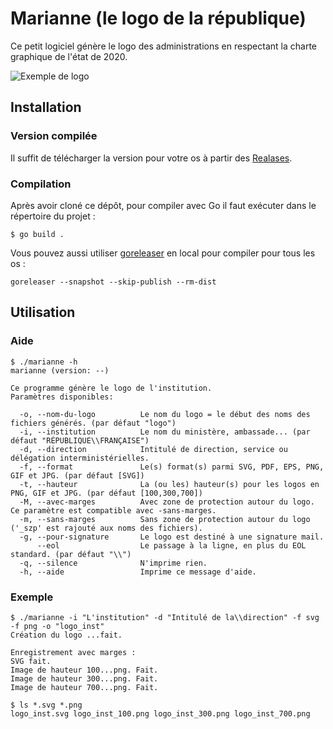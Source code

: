 # Marianne (le logo de la république)

Ce petit logiciel génère le logo des administrations en respectant la charte graphique de l'état de 2020.

![Exemple de logo](exemple/logo_inst.svg)
## Installation

### Version compilée

Il suffit de télécharger la version pour votre os à partir des [Realases](https://github.com/kpym/marianne/releases).

### Compilation

Après avoir cloné ce dépôt, pour compiler avec Go il faut exécuter dans le répertoire du projet :

```shell
$ go build .
```
Vous pouvez aussi utiliser [goreleaser](https://github.com/goreleaser/goreleaser/) en local pour compiler pour tous les os :

```shell
goreleaser --snapshot --skip-publish --rm-dist
```

## Utilisation

### Aide

```shell
$ ./marianne -h
marianne (version: --)

Ce programme génère le logo de l'institution.
Paramètres disponibles:

  -o, --nom-du-logo          Le nom du logo = le début des noms des fichiers générés. (par défaut "logo")
  -i, --institution          Le nom du ministère, ambassade... (par défaut "RÉPUBLIQUE\\FRANÇAISE")
  -d, --direction            Intitulé de direction, service ou délégation interministérielles.
  -f, --format               Le(s) format(s) parmi SVG, PDF, EPS, PNG, GIF et JPG. (par défaut [SVG])
  -t, --hauteur              La (ou les) hauteur(s) pour les logos en PNG, GIF et JPG. (par défaut [100,300,700])
  -M, --avec-marges          Avec zone de protection autour du logo. Ce paramètre est compatible avec -sans-marges.
  -m, --sans-marges          Sans zone de protection autour du logo ('_szp' est rajouté aux noms des fichiers).
  -g, --pour-signature       Le logo est destiné à une signature mail.
      --eol                  Le passage à la ligne, en plus du EOL standard. (par défaut "\\")
  -q, --silence              N'imprime rien.
  -h, --aide                 Imprime ce message d'aide.

```

### Exemple

```shell
$ ./marianne -i "L'institution" -d "Intitulé de la\\direction" -f svg -f png -o "logo_inst"
Création du logo ...fait.

Enregistrement avec marges :
SVG fait.
Image de hauteur 100...png. Fait.
Image de hauteur 300...png. Fait.
Image de hauteur 700...png. Fait.

$ ls *.svg *.png
logo_inst.svg logo_inst_100.png logo_inst_300.png logo_inst_700.png
```
